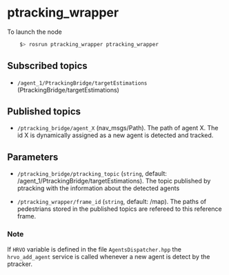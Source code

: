 ptracking_wrapper
================

To launch the node

```bash
	$> rosrun ptracking_wrapper ptracking_wrapper
```

## Subscribed topics
	
* `/agent_1/PtrackingBridge/targetEstimations` (PtrackingBridge/targetEstimations)
	
## Published topics
 
* `/ptracking_bridge/agent_X` (nav_msgs/Path). The path of agent X. The id X is 
 dynamically assigned as a new agent is detected and tracked.

## Parameters
	
* `/ptracking_bridge/ptracking_topic` (`string`, default: /agent_1/PtrackingBridge/targetEstimations).
  The topic published by ptracking with the information about the detected agents
	  
* `/ptracking_wrapper/frame_id` (`string`, default: /map). The paths of pedestrians stored in
  the published topics are refereed to this reference frame.

### Note

If `HRVO` variable is defined in the file `AgentsDispatcher.hpp` the `hrvo_add_agent` 
service is called whenever a new agent is detect by the ptracker.
